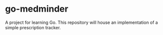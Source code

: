 # go-medminder

A project for learning Go. This repository will house an implementation of a simple prescription tracker.
